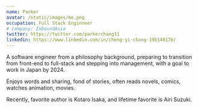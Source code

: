 ```yaml
---
name: Parker
avatar: /static/images/me.png
occupation: Full Stack Enginneer
# company: InboundAsia
twitter: https://twitter.com/parkerchang11
linkedin: https://www.linkedin.com/in/cheng-yi-chang-19b148176/
---
```


A software engineer from a philosophy background, preparing to transition from front-end to full-stack and stepping into management, with a goal to work in Japan by 2024.

Enjoys words and sharing, fond of stories, often reads novels, comics, watches animation, movies.

Recently, favorite author is Kotaro Isaka, and lifetime favorite is Airi Suzuki.
